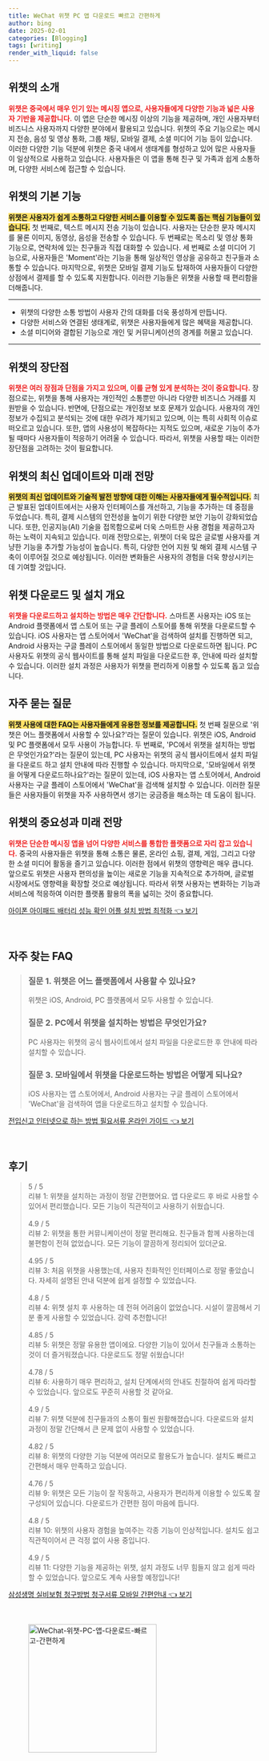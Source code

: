 ```yaml
---
title: WeChat 위챗 PC 앱 다운로드 빠르고 간편하게
author: bing
date: 2025-02-01
categories: [Blogging]
tags: [writing]
render_with_liquid: false
---
```



<h2 id='위챗_소개'>위챗의 소개</h2>

<p><b><span style="color: #ee2323;">위챗은 중국에서 매우 인기 있는 메시징 앱으로, 사용자들에게 다양한 기능과 넓은 사용자 기반을 제공합니다.</span></b> 이 앱은 단순한 메시징 이상의 기능을 제공하며, 개인 사용자부터 비즈니스 사용자까지 다양한 분야에서 활용되고 있습니다. 위챗의 주요 기능으로는 메시지 전송, 음성 및 영상 통화, 그룹 채팅, 모바일 결제, 소셜 미디어 기능 등이 있습니다. 이러한 다양한 기능 덕분에 위챗은 중국 내에서 생태계를 형성하고 있어 많은 사용자들이 일상적으로 사용하고 있습니다. 사용자들은 이 앱을 통해 친구 및 가족과 쉽게 소통하며, 다양한 서비스에 접근할 수 있습니다.</p>

<h2 id='위챗_기능'>위챗의 기본 기능</h2>

<p><b><span style="background-color: #ffe066;">위챗은 사용자가 쉽게 소통하고 다양한 서비스를 이용할 수 있도록 돕는 핵심 기능들이 있습니다.</span></b> 첫 번째로, 텍스트 메시지 전송 기능이 있습니다. 사용자는 단순한 문자 메시지를 물론 이미지, 동영상, 음성을 전송할 수 있습니다. 두 번째로는 목소리 및 영상 통화 기능으로, 연락처에 있는 친구들과 직접 대화할 수 있습니다. 세 번째로 소셜 미디어 기능으로, 사용자들은 'Moment'라는 기능을 통해 일상적인 영상을 공유하고 친구들과 소통할 수 있습니다. 마지막으로, 위챗은 모바일 결제 기능도 탑재하여 사용자들이 다양한 상점에서 결제를 할 수 있도록 지원합니다. 이러한 기능들은 위챗을 사용할 때 편리함을 더해줍니다.</p>

<hr />

<ul>
    <li>위챗의 다양한 소통 방법이 사용자 간의 대화를 더욱 풍성하게 만듭니다.</li>
    <li>다양한 서비스와 연결된 생태계로, 위챗은 사용자들에게 많은 혜택을 제공합니다.</li>
    <li>소셜 미디어와 결합된 기능으로 개인 및 커뮤니케이션의 경계를 허물고 있습니다.</li>
</ul>

<hr />

<h2 id='위챗_장단점'>위챗의 장단점</h2>

<p><b><span style="color: #ee2323;">위챗은 여러 장점과 단점을 가지고 있으며, 이를 균형 있게 분석하는 것이 중요합니다.</span></b> 장점으로는, 위챗을 통해 사용자는 개인적인 소통뿐만 아니라 다양한 비즈니스 거래를 지원받을 수 있습니다. 반면에, 단점으로는 개인정보 보호 문제가 있습니다. 사용자의 개인정보가 수집되고 분석되는 것에 대한 우려가 제기되고 있으며, 이는 특히 사회적 이슈로 떠오르고 있습니다. 또한, 앱의 사용성이 복잡하다는 지적도 있으며, 새로운 기능이 추가될 때마다 사용자들이 적응하기 어려울 수 있습니다. 따라서, 위챗을 사용할 때는 이러한 장단점을 고려하는 것이 필요합니다.</p>

<h2 id='위챗_최신_업데이트'>위챗의 최신 업데이트와 미래 전망</h2>

<p><b><span style="background-color: #ffe066;">위챗의 최신 업데이트와 기술적 발전 방향에 대한 이해는 사용자들에게 필수적입니다.</span></b> 최근 발표된 업데이트에서는 사용자 인터페이스를 개선하고, 기능을 추가하는 데 중점을 두었습니다. 특히, 결제 시스템의 안전성을 높이기 위한 다양한 보안 기능이 강화되었습니다. 또한, 인공지능(AI) 기술을 접목함으로써 더욱 스마트한 사용 경험을 제공하고자 하는 노력이 지속되고 있습니다. 미래 전망으로는, 위챗이 더욱 많은 글로벌 사용자를 겨냥한 기능을 추가할 가능성이 높습니다. 특히, 다양한 언어 지원 및 해외 결제 시스템 구축이 이루어질 것으로 예상됩니다. 이러한 변화들은 사용자의 경험을 더욱 향상시키는 데 기여할 것입니다.</p>

<h2 id='위챗_다운로드_및_설치'>위챗 다운로드 및 설치 개요</h2>

<p><b><span style="color: #ee2323;">위챗을 다운로드하고 설치하는 방법은 매우 간단합니다.</span></b> 스마트폰 사용자는 iOS 또는 Android 플랫폼에서 앱 스토어 또는 구글 플레이 스토어를 통해 위챗을 다운로드할 수 있습니다. iOS 사용자는 앱 스토어에서 'WeChat'을 검색하여 설치를 진행하면 되고, Android 사용자는 구글 플레이 스토어에서 동일한 방법으로 다운로드하면 됩니다. PC 사용자도 위챗의 공식 웹사이트를 통해 설치 파일을 다운로드한 후, 안내에 따라 설치할 수 있습니다. 이러한 설치 과정은 사용자가 위챗을 편리하게 이용할 수 있도록 돕고 있습니다.</p>

<h2 id='자주_묻는_질문'>자주 묻는 질문</h2>

<p><b><span style="background-color: #ffe066;">위챗 사용에 대한 FAQ는 사용자들에게 유용한 정보를 제공합니다.</span></b> 첫 번째 질문으로 '위챗은 어느 플랫폼에서 사용할 수 있나요?'라는 질문이 있습니다. 위챗은 iOS, Android 및 PC 플랫폼에서 모두 사용이 가능합니다. 두 번째로, 'PC에서 위챗을 설치하는 방법은 무엇인가요?'라는 질문이 있는데, PC 사용자는 위챗의 공식 웹사이트에서 설치 파일을 다운로드 하고 설치 안내에 따라 진행할 수 있습니다. 마지막으로, '모바일에서 위챗을 어떻게 다운로드하나요?'라는 질문이 있는데, iOS 사용자는 앱 스토어에서, Android 사용자는 구글 플레이 스토어에서 'WeChat'을 검색해 설치할 수 있습니다. 이러한 질문들은 사용자들이 위챗을 자주 사용하면서 생기는 궁금증을 해소하는 데 도움이 됩니다.</p>

<h2 id='최종_정리'>위챗의 중요성과 미래 전망</h2>

<p><b><span style="color: #ee2323;">위챗은 단순한 메시징 앱을 넘어 다양한 서비스를 통합한 플랫폼으로 자리 잡고 있습니다.</span></b> 중국의 사용자들은 위챗을 통해 소통은 물론, 온라인 쇼핑, 결제, 게임, 그리고 다양한 소셜 미디어 활동을 즐기고 있습니다. 이러한 점에서 위챗의 영향력은 매우 큽니다. 앞으로도 위챗은 사용자 편의성을 높이는 새로운 기능을 지속적으로 추가하며, 글로벌 시장에서도 영향력을 확장할 것으로 예상됩니다. 따라서 위챗 사용자는 변화하는 기능과 서비스에 적응하여 이러한 플랫폼 활용의 폭을 넓히는 것이 중요합니다.</p>


<p><a class="click-button" title="아이폰 아이패드 배터리 성능 확인 어플 설치 방법 최적화" href="https://somered.github.io/posts/%EC%95%84%EC%9D%B4%ED%8F%B0-%EC%95%84%EC%9D%B4%ED%8C%A8%EB%93%9C-%EB%B0%B0%ED%84%B0%EB%A6%AC-%EC%84%B1%EB%8A%A5-%ED%99%95%EC%9D%B8-%EC%96%B4%ED%94%8C-%EC%84%A4%EC%B9%98-%EB%B0%A9%EB%B2%95-%EC%B5%9C%EC%A0%81%ED%99%94/" rel="dofollow">아이폰 아이패드 배터리 성능 확인 어플 설치 방법 최적화 👈 보기</a></p><br>
<h2 id='자주_찾는_FAQ'>자주 찾는 FAQ</h2>
<div itemscope="" itemtype="https://schema.org/FAQPage">
<blockquote>
<div itemscope="" itemprop="mainEntity" itemtype="https://schema.org/Question">
<h3 itemprop="name">질문 1. 위챗은 어느 플랫폼에서 사용할 수 있나요?</h3>
<div itemscope="" itemprop="acceptedAnswer" itemtype="https://schema.org/Answer">
<span itemprop="text">
<p>위챗은 iOS, Android, PC 플랫폼에서 모두 사용할 수 있습니다.</p>
</span>
</div>
</div>
<div itemscope="" itemprop="mainEntity" itemtype="https://schema.org/Question">
<h3 itemprop="name">질문 2. PC에서 위챗을 설치하는 방법은 무엇인가요?</h3>
<div itemscope="" itemprop="acceptedAnswer" itemtype="https://schema.org/Answer">
<span itemprop="text">
<p>PC 사용자는 위챗의 공식 웹사이트에서 설치 파일을 다운로드한 후 안내에 따라 설치할 수 있습니다.</p>
</span>
</div>
</div>
<div itemscope="" itemprop="mainEntity" itemtype="https://schema.org/Question">
<h3 itemprop="name">질문 3. 모바일에서 위챗을 다운로드하는 방법은 어떻게 되나요?</h3>
<div itemscope="" itemprop="acceptedAnswer" itemtype="https://schema.org/Answer">
<span itemprop="text">
<p>iOS 사용자는 앱 스토어에서, Android 사용자는 구글 플레이 스토어에서 'WeChat'을 검색하여 앱을 다운로드하고 설치할 수 있습니다.</p>
</span>
</div>
</div>
</blockquote>
</div>
<p><a class="click-button" title="전입신고 인터넷으로 하는 방법 필요서류 온라인 가이드" href="https://somered.github.io/posts/%EC%A0%84%EC%9E%85%EC%8B%A0%EA%B3%A0-%EC%9D%B8%ED%84%B0%EB%84%B7%EC%9C%BC%EB%A1%9C-%ED%95%98%EB%8A%94-%EB%B0%A9%EB%B2%95-%ED%95%84%EC%9A%94%EC%84%9C%EB%A5%98-%EC%98%A8%EB%9D%BC%EC%9D%B8-%EA%B0%80%EC%9D%B4%EB%93%9C/" rel="dofollow">전입신고 인터넷으로 하는 방법 필요서류 온라인 가이드 👈 보기</a></p><br>
<h2 id='후기'>후기</h2>
<div itemscope itemtype="https://schema.org/Product">
  <blockquote>
  <div itemprop="review" itemscope itemtype="https://schema.org/Review">
      <div itemprop="reviewRating" itemscope itemtype="https://schema.org/Rating"> <span itemprop="ratingValue">5</span> / <span itemprop="bestRating">5</span> </div>
      <span itemprop="reviewBody">리뷰 1: 위챗을 설치하는 과정이 정말 간편했어요. 앱 다운로드 후 바로 사용할 수 있어서 편리했습니다. 모든 기능이 직관적이고 사용하기 쉬웠습니다.</span>
  </div>
  <br>
  <div itemprop="review" itemscope itemtype="https://schema.org/Review">
      <div itemprop="reviewRating" itemscope itemtype="https://schema.org/Rating"> <span itemprop="ratingValue">4.9</span> / <span itemprop="bestRating">5</span> </div>
      <span itemprop="reviewBody">리뷰 2: 위챗을 통한 커뮤니케이션이 정말 편리해요. 친구들과 함께 사용하는데 불편함이 전혀 없었습니다. 모든 기능이 깔끔하게 정리되어 있더군요.</span>
  </div>
  <br>
  <div itemprop="review" itemscope itemtype="https://schema.org/Review">
      <div itemprop="reviewRating" itemscope itemtype="https://schema.org/Rating"> <span itemprop="ratingValue">4.95</span> / <span itemprop="bestRating">5</span> </div>
      <span itemprop="reviewBody">리뷰 3: 처음 위챗을 사용했는데, 사용자 친화적인 인터페이스로 정말 좋았습니다. 자세히 설명된 안내 덕분에 쉽게 설정할 수 있었습니다.</span>
  </div>
  <br>
  <div itemprop="review" itemscope itemtype="https://schema.org/Review">
      <div itemprop="reviewRating" itemscope itemtype="https://schema.org/Rating"> <span itemprop="ratingValue">4.8</span> / <span itemprop="bestRating">5</span> </div>
      <span itemprop="reviewBody">리뷰 4: 위챗 설치 후 사용하는 데 전혀 어려움이 없었습니다. 시설이 깔끔해서 기분 좋게 사용할 수 있었습니다. 강력 추천합니다!</span>
  </div>
  <br>
  <div itemprop="review" itemscope itemtype="https://schema.org/Review">
      <div itemprop="reviewRating" itemscope itemtype="https://schema.org/Rating"> <span itemprop="ratingValue">4.85</span> / <span itemprop="bestRating">5</span> </div>
      <span itemprop="reviewBody">리뷰 5: 위챗은 정말 유용한 앱이에요. 다양한 기능이 있어서 친구들과 소통하는 것이 더 즐거워졌습니다. 다운로드도 정말 쉬웠습니다!</span>
  </div>
  <br>
  <div itemprop="review" itemscope itemtype="https://schema.org/Review">
      <div itemprop="reviewRating" itemscope itemtype="https://schema.org/Rating"> <span itemprop="ratingValue">4.78</span> / <span itemprop="bestRating">5</span> </div>
      <span itemprop="reviewBody">리뷰 6: 사용하기 매우 편리하고, 설치 단계에서의 안내도 친절하여 쉽게 따라할 수 있었습니다. 앞으로도 꾸준히 사용할 것 같아요.</span>
  </div>
  <br>
  <div itemprop="review" itemscope itemtype="https://schema.org/Review">
      <div itemprop="reviewRating" itemscope itemtype="https://schema.org/Rating"> <span itemprop="ratingValue">4.9</span> / <span itemprop="bestRating">5</span> </div>
      <span itemprop="reviewBody">리뷰 7: 위챗 덕분에 친구들과의 소통이 훨씬 원활해졌습니다. 다운로드와 설치 과정이 정말 간단해서 큰 문제 없이 사용할 수 있었습니다.</span>
  </div>
  <br>
  <div itemprop="review" itemscope itemtype="https://schema.org/Review">
      <div itemprop="reviewRating" itemscope itemtype="https://schema.org/Rating"> <span itemprop="ratingValue">4.82</span> / <span itemprop="bestRating">5</span> </div>
      <span itemprop="reviewBody">리뷰 8: 위챗의 다양한 기능 덕분에 여러모로 활용도가 높습니다. 설치도 빠르고 간편해서 매우 만족하고 있습니다.</span>
  </div>
  <br>
  <div itemprop="review" itemscope itemtype="https://schema.org/Review">
      <div itemprop="reviewRating" itemscope itemtype="https://schema.org/Rating"> <span itemprop="ratingValue">4.76</span> / <span itemprop="bestRating">5</span> </div>
      <span itemprop="reviewBody">리뷰 9: 위챗은 모든 기능이 잘 작동하고, 사용자가 편리하게 이용할 수 있도록 잘 구성되어 있습니다. 다운로드가 간편한 점이 마음에 듭니다.</span>
  </div>
  <br>
  <div itemprop="review" itemscope itemtype="https://schema.org/Review">
      <div itemprop="reviewRating" itemscope itemtype="https://schema.org/Rating"> <span itemprop="ratingValue">4.8</span> / <span itemprop="bestRating">5</span> </div>
      <span itemprop="reviewBody">리뷰 10: 위챗의 사용자 경험을 높여주는 각종 기능이 인상적입니다. 설치도 쉽고 직관적이어서 큰 걱정 없이 사용 중입니다.</span>
  </div>
  <br>
  <div itemprop="review" itemscope itemtype="https://schema.org/Review">
      <div itemprop="reviewRating" itemscope itemtype="https://schema.org/Rating"> <span itemprop="ratingValue">4.9</span> / <span itemprop="bestRating">5</span> </div>
      <span itemprop="reviewBody">리뷰 11: 다양한 기능을 제공하는 위챗, 설치 과정도 너무 힘들지 않고 쉽게 따라할 수 있었습니다. 앞으로도 계속 사용할 예정입니다!</span>
  </div>
  </blockquote>
</div>
<p><a class="click-button" title="삼성생명 실비보험 청구방법 청구서류 모바일 간편안내" href="https://somered.github.io/posts/%EC%82%BC%EC%84%B1%EC%83%9D%EB%AA%85-%EC%8B%A4%EB%B9%84%EB%B3%B4%ED%97%98-%EC%B2%AD%EA%B5%AC%EB%B0%A9%EB%B2%95-%EC%B2%AD%EA%B5%AC%EC%84%9C%EB%A5%98-%EB%AA%A8%EB%B0%94%EC%9D%BC-%EA%B0%84%ED%8E%B8%EC%95%88%EB%82%B4/" rel="dofollow">삼성생명 실비보험 청구방법 청구서류 모바일 간편안내 👈 보기</a></p><br>
<figure class="image"><img src="https://somered.github.io/assets/img/thumbnail/WeChat-위챗-PC-앱-다운로드-빠르고-간편하게.webp" alt="WeChat-위챗-PC-앱-다운로드-빠르고-간편하게" width="256" height="256"></figure>